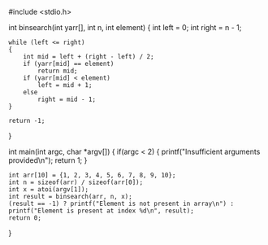 #include <stdio.h>

int binsearch(int yarr[], int n, int element)
{
    int left = 0;
    int right = n - 1;

    while (left <= right)
    {
        int mid = left + (right - left) / 2;
        if (yarr[mid] == element)
            return mid;
        if (yarr[mid] < element)
            left = mid + 1;
        else
            right = mid - 1;
    }

    return -1;
}

int main(int argc, char *argv[])
{
    if(argc < 2) {
        printf("Insufficient arguments provided\n");
        return 1;
    }

    int arr[10] = {1, 2, 3, 4, 5, 6, 7, 8, 9, 10};
    int n = sizeof(arr) / sizeof(arr[0]);
    int x = atoi(argv[1]);
    int result = binsearch(arr, n, x);
    (result == -1) ? printf("Element is not present in array\n") : printf("Element is present at index %d\n", result);
    return 0;
}